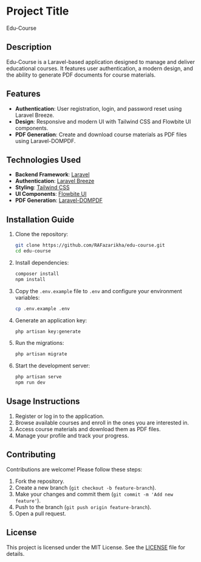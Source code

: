 # Project Title
Edu-Course

## Description
Edu-Course is a Laravel-based application designed to manage and deliver educational courses. It features user authentication, a modern design, and the ability to generate PDF documents for course materials.

## Features
- **Authentication**: User registration, login, and password reset using Laravel Breeze.
- **Design**: Responsive and modern UI with Tailwind CSS and Flowbite UI components.
- **PDF Generation**: Create and download course materials as PDF files using Laravel-DOMPDF.

## Technologies Used
- **Backend Framework**: [Laravel](https://laravel.com/)
- **Authentication**: [Laravel Breeze](https://laravel.com/docs/8.x/starter-kits#breeze)
- **Styling**: [Tailwind CSS](https://tailwindcss.com/)
- **UI Components**: [Flowbite UI](https://flowbite.com/)
- **PDF Generation**: [Laravel-DOMPDF](https://github.com/barryvdh/laravel-dompdf)

## Installation Guide
1. Clone the repository:
    ```bash
    git clone https://github.com/RAFazarikha/edu-course.git
    cd edu-course
    ```
2. Install dependencies:
    ```bash
    composer install
    npm install
    ```
3. Copy the `.env.example` file to `.env` and configure your environment variables:
    ```bash
    cp .env.example .env
    ```
4. Generate an application key:
    ```bash
    php artisan key:generate
    ```
5. Run the migrations:
    ```bash
    php artisan migrate
    ```
6. Start the development server:
    ```bash
    php artisan serve
    npm run dev
    ```

## Usage Instructions
1. Register or log in to the application.
2. Browse available courses and enroll in the ones you are interested in.
3. Access course materials and download them as PDF files.
4. Manage your profile and track your progress.

## Contributing
Contributions are welcome! Please follow these steps:
1. Fork the repository.
2. Create a new branch (`git checkout -b feature-branch`).
3. Make your changes and commit them (`git commit -m 'Add new feature'`).
4. Push to the branch (`git push origin feature-branch`).
5. Open a pull request.

## License
This project is licensed under the MIT License. See the [LICENSE](LICENSE) file for details.